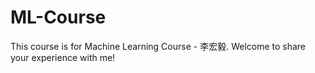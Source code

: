 # ML-Course
This course is for Machine Learning Course - 李宏毅. Welcome to share your experience with me!
